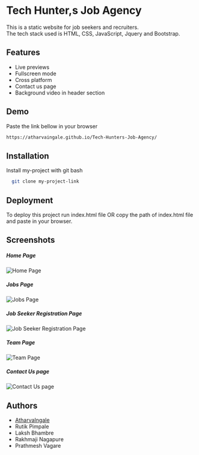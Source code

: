 
# Tech Hunter,s Job Agency

This is a static website for job seekers and recruiters.<br>
The tech stack used is HTML, CSS, JavaScript, Jquery and Bootstrap.

## Features

- Live previews
- Fullscreen mode
- Cross platform
- Contact us page
- Background video in header section

## Demo

Paste the link bellow in your browser
```bash
https://atharvaingale.github.io/Tech-Hunters-Job-Agency/
```

## Installation

Install my-project with git bash

```bash
  git clone my-project-link
```
    
## Deployment

To deploy this project run index.html file OR copy the path of index.html file and paste in your browser.


## Screenshots

##### Home Page
![Home Page](https://github.com/user-attachments/assets/25ff4445-6d08-4ec2-aedf-bdde1a2f51a3)

##### Jobs Page
![Jobs Page](https://github.com/user-attachments/assets/ed047408-c881-4d83-9405-6b52337acf1c)

##### Job Seeker Registration Page
![Job Seeker Registration Page](https://github.com/user-attachments/assets/3816d3c0-3af5-4596-9adf-7079f51a4b77)

##### Team Page
![Team Page](https://github.com/user-attachments/assets/95845a38-16da-4fac-95d4-77e5116c8c48)

##### Contact Us page
![Contact Us page](https://github.com/user-attachments/assets/32eeeaba-3d21-495e-a574-089912dd3296)



## Authors

- [AtharvaIngale](https://www.github.com/AtharvaIngale)
- Rutik Pimpale
- Laksh Bhambre
- Rakhmaji Nagapure
- Prathmesh Vagare
